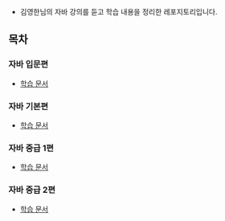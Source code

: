 - 김영한님의 자바 강의를 듣고 학습 내용을 정리한 레포지토리입니다. 
## 목차
### 자바 입문편
- [학습 문서](https://github.com/nahowo/java-start/blob/main/source/src/java_start/README.MD)

### 자바 기본편
- [학습 문서](https://github.com/nahowo/java-start/blob/main/source/src/java_basic/README.md)

### 자바 중급 1편
- [학습 문서](https://github.com/nahowo/java-lecture/blob/main/source/src/java_mid1/README.md)

### 자바 중급 2편
- [학습 문서](https://github.com/nahowo/java-lecture/blob/main/source/src/java_mid2/README.md)